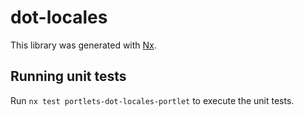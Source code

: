 # dot-locales

This library was generated with [Nx](https://nx.dev).

## Running unit tests

Run `nx test portlets-dot-locales-portlet` to execute the unit tests.
